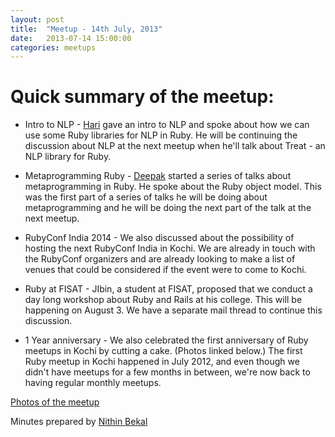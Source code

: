 ```yaml
---
layout: post
title:  "Meetup - 14th July, 2013"
date:   2013-07-14 15:00:00
categories: meetups
---
```



# Quick summary of the meetup:

* Intro to NLP - [Hari](https://twitter.com/coder_hsps) gave an intro to NLP and spoke about how we can use some Ruby libraries for NLP in Ruby. He will be continuing the discussion about NLP at the next meetup when he'll talk about Treat - an NLP library for Ruby.

* Metaprogramming Ruby - [Deepak](https://twitter.com/42races) started a series of talks about metaprogramming in Ruby. He spoke about the Ruby object model. This was the first part of a series of talks he will be doing about metaprogramming and he will be doing the next part of the talk at the next meetup.

* RubyConf India 2014 - We also discussed about the possibility of hosting the next RubyConf India in Kochi. We are already in touch with the RubyConf organizers and are already looking to make a list of venues that could be considered if the event were to come to Kochi.

* Ruby at FISAT - JIbin, a student at FISAT, proposed that we conduct a day long workshop about Ruby and Rails at his college. This will be happening on August 3. We have a separate mail thread to continue this discussion.

* 1 Year anniversary - We also celebrated the first anniversary of Ruby meetups in Kochi by cutting a cake. (Photos linked below.) The first Ruby meetup in Kochi happened in July 2012, and even though we didn't have meetups for a few months in between, we're now back to having regular monthly meetups.



[Photos of the meetup](https://plus.google.com/photos/102876020754850448034/albums/5901094211574087745)

Minutes prepared by [Nithin Bekal](https://twitter.com/nithinbekal)
